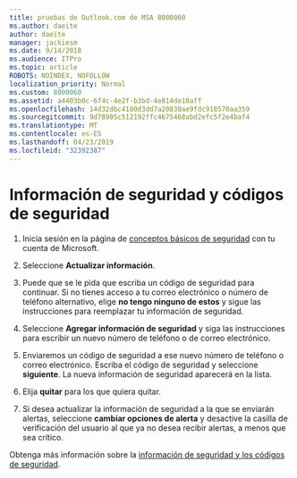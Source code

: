 ```yaml
---
title: pruebas de Outlook.com de MSA 8000060
ms.author: daeite
author: daeite
manager: jackiesm
ms.date: 9/14/2018
ms.audience: ITPro
ms.topic: article
ROBOTS: NOINDEX, NOFOLLOW
localization_priority: Normal
ms.custom: 8000060
ms.assetid: a4403b0c-6f4c-4e2f-b3bd-4e814de10aff
ms.openlocfilehash: 14d32dbc4180d3dd7a20830ae9fdc918570aa359
ms.sourcegitcommit: 9d78905c512192ffc4675468abd2efc5f2e4baf4
ms.translationtype: MT
ms.contentlocale: es-ES
ms.lasthandoff: 04/23/2019
ms.locfileid: "32392387"
---
```

# <a name="security-info-and-security-codes"></a>Información de seguridad y códigos de seguridad

1. Inicia sesión en la página de [conceptos básicos de seguridad](https://account.microsoft.com/security) con tu cuenta de Microsoft. 
    
2. Seleccione **Actualizar información**. 
    
3. Puede que se le pida que escriba un código de seguridad para continuar. Si no tienes acceso a tu correo electrónico o número de teléfono alternativo, elige **no tengo ninguno de estos** y sigue las instrucciones para reemplazar tu información de seguridad. 
    
4. Seleccione **Agregar información de seguridad** y siga las instrucciones para escribir un nuevo número de teléfono o de correo electrónico. 
    
5. Enviaremos un código de seguridad a ese nuevo número de teléfono o correo electrónico. Escriba el código de seguridad y seleccione **siguiente**. La nueva información de seguridad aparecerá en la lista. 
    
6. Elija **quitar** para los que quiera quitar. 
    
7. Si desea actualizar la información de seguridad a la que se enviarán alertas, seleccione **cambiar opciones de alerta** y desactive la casilla de verificación del usuario al que ya no desea recibir alertas, a menos que sea crítico. 
    
Obtenga más información sobre la [información de seguridad y los códigos de seguridad](https://support.microsoft.com/help/12428/).
  

